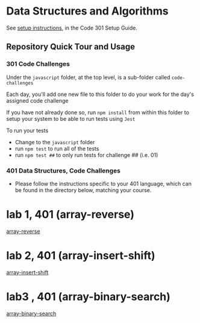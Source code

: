 # Data Structures and Algorithms

See [setup instructions](https://codefellows.github.io/setup-guide/code-301/3-code-challenges), in the Code 301 Setup Guide.

## Repository Quick Tour and Usage

### 301 Code Challenges

Under the `javascript` folder, at the top level, is a sub-folder called `code-challenges`

Each day, you'll add one new file to this folder to do your work for the day's assigned code challenge

If you have not already done so, run `npm install` from within this folder to setup your system to be able to run tests using `Jest`

To run your tests

- Change to the `javascript` folder
- run `npm test` to run all of the tests
- run `npm test ##` to only run tests for challenge ## (i.e. 01)

### 401 Data Structures, Code Challenges

- Please follow the instructions specific to your 401 language, which can be found in the directory below, matching your course.


# lab 1, 401 (array-reverse)

[array-reverse](python/code_challenges/array-reverse/README.md)


# lab 2, 401 (array-insert-shift)

[array-insert-shift](python/code_challenges/array-insert-shift)


# lab3 , 401 (array-binary-search)

[array-binary-search](python/code_challenges/array-binary-search)


